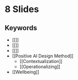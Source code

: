 # 8 Slides

## Keywords 
- [[]]
- [[]]
- [[]]
- [[Positive AI Design Method]]
  - [[Contextualization]]
  - [[Operationalizing]]
- [[Wellbeing]]
